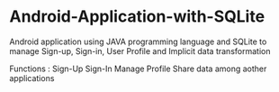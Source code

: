 # Android-Application-with-SQLite
Android application using JAVA programming language and SQLite to manage Sign-up, Sign-in, User Profile and Implicit data transformation 

Functions : Sign-Up
            Sign-In
            Manage Profile
            Share data among aother applications
            










